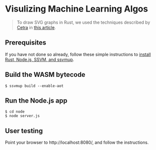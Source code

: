 # Visulizing Machine Learning Algos

> To draw SVG graphs in Rust, we used the techniques described by [Cetra](https://cetra3.github.io/blog/) in [this article](https://cetra3.github.io/blog/drawing-svg-graphs-rust/).

## Prerequisites

If you have not done so already, follow these simple instructions to [install Rust, Node.js, SSVM, and ssvmup](https://www.secondstate.io/articles/setup-rust-nodejs/).

## Build the WASM bytecode

```
$ ssvmup build --enable-aot
```

## Run the Node.js app

```
$ cd node
$ node server.js
```

## User testing

Point your browser to http://localhost:8080/, and follow the instructions.


